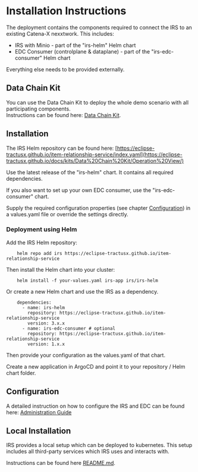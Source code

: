 # Installation Instructions

The deployment contains the components required to connect the IRS to an existing Catena-X nexxtwork. This includes:

- IRS with Minio - part of the "irs-helm" Helm chart
- EDC Consumer (controlplane & dataplane) - part of the "irs-edc-consumer" Helm chart

Everything else needs to be provided externally.

## Data Chain Kit

You can use the Data Chain Kit to deploy the whole demo scenario with all participating components.  
Instructions can be found here: [Data Chain Kit](https://eclipse-tractusx.github.io/docs/kits/Data%20Chain%20Kit/Operation%20View/).

## Installation

The IRS Helm repository can be found here: [https://eclipse-tractusx.github.io/item-relationship-service/index.yaml](https://eclipse-tractusx.github.io/docs/kits/Data%20Chain%20Kit/Operation%20View/)

Use the latest release of the "irs-helm" chart.
It contains all required dependencies.

If you also want to set up your own EDC consumer, use the "irs-edc-consumer" chart.

Supply the required configuration properties (see chapter [Configuration](#configuration)) in a values.yaml file or
override the settings directly.

### Deployment using Helm

Add the IRS Helm repository:

```(shell)
    helm repo add irs https://eclipse-tractusx.github.io/item-relationship-service
```

Then install the Helm chart into your cluster:

```(shell)
    helm install -f your-values.yaml irs-app irs/irs-helm
```

Or create a new Helm chart and use the IRS as a dependency.

```(yaml)
    dependencies:
      - name: irs-helm
        repository: https://eclipse-tractusx.github.io/item-relationship-service
        version: 3.x.x
      - name: irs-edc-consumer # optional
        repository: https://eclipse-tractusx.github.io/item-relationship-service
        version: 1.x.x
```

Then provide your configuration as the values.yaml of that chart.

Create a new application in ArgoCD and point it to your repository / Helm chart folder.

## Configuration

A detailed instruction on how to configure the IRS and EDC can be found here: [Administration Guide](https://eclipse-tractusx.github.io/item-relationship-service/docs/administration/administration-guide.html)

## Local Installation
IRS provides a local setup which can be deployed to kubernetes.
This setup includes all third-party services which IRS uses and interacts with.

Instructions can be found here [README.md](https://github.com/eclipse-tractusx/item-relationship-service/blob/main/local/deployment/full-irs/README.md).
